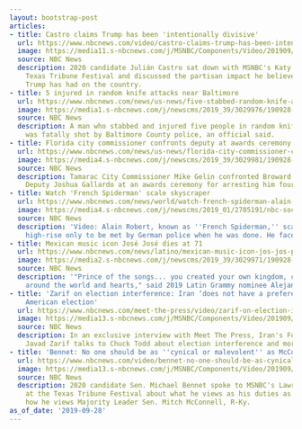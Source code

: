 ```yaml
---
layout: bootstrap-post
articles:
- title: Castro claims Trump has been 'intentionally divisive'
  url: https://www.nbcnews.com/video/castro-claims-trump-has-been-intentionally-divisive-70179909888
  image: https://media11.s-nbcnews.com/j/MSNBC/Components/Video/201909/f_mo_txtrib_castro_unifying_190928_1920x1080.nbcnews-fp-1200-630.jpg
  source: NBC News
  description: 2020 candidate Julián Castro sat down with MSNBC's Katy Tur at the
    Texas Tribune Festival and discussed the partisan impact he believes President
    Trump has had on the country.
- title: 5 injured in random knife attacks near Baltimore
  url: https://www.nbcnews.com/news/us-news/five-stabbed-random-knife-attacks-near-baltimore-suspect-killed-police-n1059981
  image: https://media1.s-nbcnews.com/j/newscms/2019_39/3029976/190928-baltimore-stabbings-al-1613_1212cbe4742c6c1570a2e562c8ca39ef.nbcnews-fp-1200-630.jpg
  source: NBC News
  description: A man who stabbed and injured five people in random knife attacks Saturday
    was fatally shot by Baltimore County police, an official said.
- title: Florida city commissioner confronts deputy at awards ceremony over arrest
  url: https://www.nbcnews.com/news/us-news/florida-city-commissioner-confronts-deputy-awards-ceremony-over-arrest-n1059991
  image: https://media4.s-nbcnews.com/j/newscms/2019_39/3029981/190928-e-mike-gelin-al-1619_8f699f5c00ed35635a3f9a0d09721999.nbcnews-fp-1200-630.jpg
  source: NBC News
  description: Tamarac City Commissioner Mike Gelin confronted Broward County Sheriff's
    Deputy Joshua Gallardo at an awards ceremony for arresting him four years ago.
- title: Watch 'French Spiderman' scale skyscraper
  url: https://www.nbcnews.com/news/world/watch-french-spiderman-alain-robert-scale-german-skyscraper-n1059986
  image: https://media4.s-nbcnews.com/j/newscms/2019_01/2705191/nbc-social-default_b6fa4fef0d31ca7e8bc7ff6d117ca9f4.nbcnews-fp-1200-630.png
  source: NBC News
  description: 'Video: Alain Robert, known as ''French Spiderman,'' scaled a Frankfurt
    high-rise only to be met by German police when he was done. He faces a fine.'
- title: Mexican music icon José José dies at 71
  url: https://www.nbcnews.com/news/latino/mexican-music-icon-jos-jos-prince-song-dies-71-n1059976
  image: https://media2.s-nbcnews.com/j/newscms/2019_39/3029971/190928-jose-jose-al-1528_9f4ea5c3d78756c259f6ddc7bd51673f.nbcnews-fp-1200-630.jpg
  source: NBC News
  description: '"Prince of the songs... you created your own kingdom, capable of going
    around the world and hearts," said 2019 Latin Grammy nominee Alejandro Sanz.'
- title: 'Zarif on election interference: Iran ‘does not have a preference’ in the
    American election'
  url: https://www.nbcnews.com/meet-the-press/video/zarif-on-election-interference-iran-does-not-have-a-preference-in-the-american-election-70178373659
  image: https://media13.s-nbcnews.com/j/MSNBC/Components/Video/201909/mtp_clip_zarifearlyrelease_190928.nbcnews-fp-1200-630.jpg
  source: NBC News
  description: In an exclusive interview with Meet The Press, Iran's Foreign Minister
    Javad Zarif talks to Chuck Todd about election interference and more.
- title: 'Bennet: No one should be as ''cynical or malevolent'' as McConnell'
  url: https://www.nbcnews.com/video/bennet-no-one-should-be-as-cynical-or-malevolent-as-mcconnell-70178373552
  image: https://media13.s-nbcnews.com/j/MSNBC/Components/Video/201909/f_mo_txtrib_bennet_mcconnell_190928_1920x1080.nbcnews-fp-1200-630.jpg
  source: NBC News
  description: 2020 candidate Sen. Michael Bennet spoke to MSNBC's Lawrence O'Donnell
    at the Texas Tribune Festival about what he views as his duties as a senator and
    how he views Majority Leader Sen. Mitch McConnell, R-Ky.
as_of_date: '2019-09-28'
---
```


